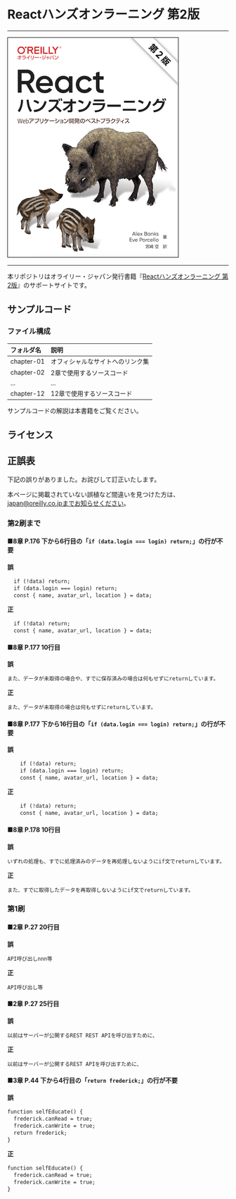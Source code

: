 # Reactハンズオンラーニング 第2版

---

![表紙](learning-react-2e-ja.png)

---

本リポジトリはオライリー・ジャパン発行書籍『[Reactハンズオンラーニング 第2版](https://www.oreilly.co.jp/books/9784873119380/)』のサポートサイトです。

## サンプルコード

### ファイル構成

|フォルダ名 |説明                         |
|:--        |:--                          |
|chapter-01 |オフィシャルなサイトへのリンク集 |
|chapter-02 |2章で使用するソースコード    |
|...        |...                          |
|chapter-12 |12章で使用するソースコード   |

サンプルコードの解説は本書籍をご覧ください。

## ライセンス

## 正誤表

下記の誤りがありました。お詫びして訂正いたします。

本ページに掲載されていない誤植など間違いを見つけた方は、japan@oreilly.co.jpまでお知らせください。

### 第2刷まで

#### ■8章 P.176 下から6行目の「`if (data.login === login) return;`」の行が不要
**誤**
```
  if (!data) return;
  if (data.login === login) return;
  const { name, avatar_url, location } = data;
```
**正**
```
  if (!data) return;
  const { name, avatar_url, location } = data;
```

#### ■8章 P.177 10行目
**誤**
```
また、データが未取得の場合や、すでに保存済みの場合は何もせずにreturnしています。
```
**正**
```
また、データが未取得の場合は何もせずにreturnしています。
```

#### ■8章 P.177 下から16行目の「`if (data.login === login) return;`」の行が不要
**誤**
```
    if (!data) return;
    if (data.login === login) return;
    const { name, avatar_url, location } = data;
```
**正**
```
    if (!data) return;
    const { name, avatar_url, location } = data;
```

#### ■8章 P.178 10行目
**誤**
```
いずれの処理も、すでに処理済みのデータを再処理しないようにif文でreturnしています。
```
**正**
```
また、すでに取得したデータを再取得しないようにif文でreturnしています。
```

### 第1刷

#### ■2章 P.27 20行目
**誤**
```
API呼び出しnnn等
```
**正**
```
API呼び出し等
```

#### ■2章 P.27 25行目
**誤**
```
以前はサーバーが公開するREST REST APIを呼び出すために、
```
**正**
```
以前はサーバーが公開するREST APIを呼び出すために、
```

#### ■3章 P.44 下から4行目の「`return frederick;`」の行が不要
**誤**
```
function selfEducate() {
  frederick.canRead = true;
  frederick.canWrite = true;
  return frederick;
}
```
**正**
```
function selfEducate() {
  frederick.canRead = true;
  frederick.canWrite = true;
}
```
